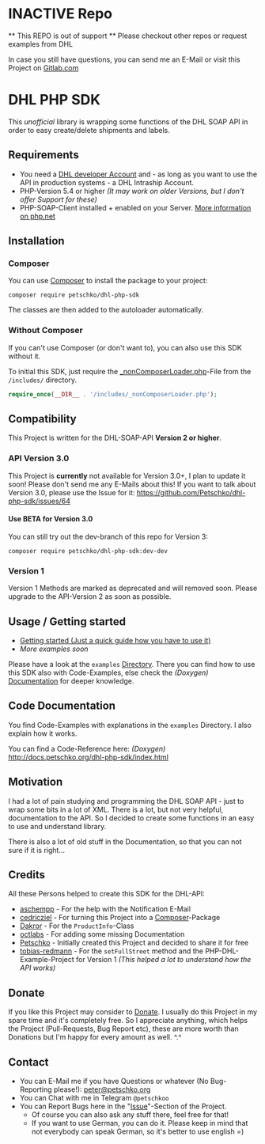 # INACTIVE Repo
** This REPO is out of support ** Please checkout other repos or request examples from DHL

In case you still have questions, you can send me an E-Mail or visit this Project on [Gitlab.com](https://gitlab.com/Petschko/dhl-php-sdk)

# DHL PHP SDK

This *unofficial* library is wrapping some functions of the DHL SOAP API in order to easy create/delete shipments and labels.

## Requirements

- You need a [DHL developer Account](https://entwickler.dhl.de/) and - as long as you want to use the API in production systems - a DHL Intraship Account.
- PHP-Version 5.4 or higher _(It may work on older Versions, but I don't offer Support for these)_
- PHP-SOAP-Client installed + enabled on your Server. [More information on php.net](http://php.net/manual/en/soap.setup.php)

## Installation

### Composer

You can use [Composer](https://getcomposer.org/) to install the package to your project:

```
composer require petschko/dhl-php-sdk
```

The classes are then added to the autoloader automatically.

### Without Composer

If you can't use Composer (or don't want to), you can also use this SDK without it.

To initial this SDK, just require the [_nonComposerLoader.php](https://github.com/Petschko/dhl-php-sdk/blob/master/includes/_nonComposerLoader.php)-File from the `/includes/` directory.

```php
require_once(__DIR__ . '/includes/_nonComposerLoader.php');
```

## Compatibility

This Project is written for the DHL-SOAP-API **Version 2 or higher**.

### API Version 3.0

This Project is **currently** not available for Version 3.0+, I plan to update it soon! Please don't send me any E-Mails about this! If you want to talk about Version 3.0, please use the Issue for it: https://github.com/Petschko/dhl-php-sdk/issues/64

#### Use BETA for Version 3.0

You can still try out the dev-branch of this repo for Version 3:

```
composer require petschko/dhl-php-sdk:dev-dev
```

### Version 1

Version 1 Methods are marked as deprecated and will removed soon. Please upgrade to the API-Version 2 as soon as possible.

## Usage / Getting started

- [Getting started (Just a quick guide how you have to use it)](https://github.com/Petschko/dhl-php-sdk/blob/master/examples/getting-started.md)
- _More examples soon_

Please have a look at the `examples` [Directory](https://github.com/Petschko/dhl-php-sdk/tree/master/examples). There you can find how to use this SDK also with Code-Examples, else check the _(Doxygen)_ [Documentation](http://docs.petschko.org/dhl-php-sdk/index.html) for deeper knowledge.

## Code Documentation

You find Code-Examples with explanations in the `examples` Directory. I also explain how it works.

You can find a Code-Reference here: _(Doxygen)_ http://docs.petschko.org/dhl-php-sdk/index.html

## Motivation

I had a lot of pain studying and programming the DHL SOAP API - just to wrap some bits in a lot of XML. There is a lot, but not very helpful, documentation to the API. So I decided to create some functions in an easy to use and understand library.

There is also a lot of old stuff in the Documentation, so that you can not sure if it is right...

## Credits

All these Persons helped to create this SDK for the DHL-API:
- [aschempp](https://github.com/aschempp) - For the help with the Notification E-Mail
- [cedricziel](https://github.com/cedricziel) - For turning this Project into a [Composer](https://getcomposer.org/)-Package
- [Dakror](https://github.com/Dakror) - For the `ProductInfo`-Class
- [octlabs](https://github.com/octlabs) - For adding some missing Documentation
- [Petschko](https://github.com/Petschko) - Initially created this Project and decided to share it for free
- [tobias-redmann](https://github.com/tobias-redmann) - For the `setFullStreet` method and the PHP-DHL-Example-Project for Version 1 _(This helped a lot to understand how the API works)_


## Donate

If you like this Project may consider to [Donate](https://www.paypal.me/petschko). I usually do this Project in my spare time and it's completely free. So I appreciate anything, which helps the Project (Pull-Requests, Bug Report etc), these are more worth than Donations but I'm happy for every amount as well. ^.^

## Contact

- You can E-Mail me if you have Questions or whatever (No Bug-Reporting please!): peter@petschko.org
- You can Chat with me in Telegram `@petschkoo`
- You can Report Bugs here in the "[Issue](https://github.com/Petschko/dhl-php-sdk/issues)"-Section of the Project.
	- Of course you can also ask any stuff there, feel free for that!
	- If you want to use German, you can do it. Please keep in mind that not everybody can speak German, so it's better to use english =)
